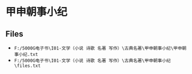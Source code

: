 # 甲申朝事小纪

## Files

- `F:/5000G电子书\I01-文学（小说 诗歌 名著 写作）\古典名著\甲申朝事小纪\甲申朝事小纪.txt`
- `F:/5000G电子书\I01-文学（小说 诗歌 名著 写作）\古典名著\甲申朝事小纪\files.txt`
